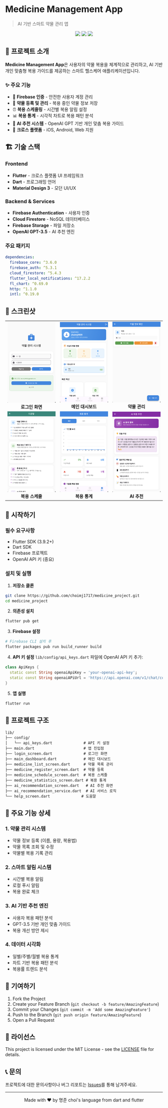 #  Medicine Management App

> AI 기반 스마트 약물 관리 앱

<div align="center">
  <img src="https://img.shields.io/badge/Flutter-02569B?style=for-the-badge&logo=flutter&logoColor=white" />
  <img src="https://img.shields.io/badge/Firebase-FFCA28?style=for-the-badge&logo=firebase&logoColor=black" />
  <img src="https://img.shields.io/badge/OpenAI-412991?style=for-the-badge&logo=openai&logoColor=white" />
</div>

## 📱 프로젝트 소개

**Medicine Management App**은 사용자의 약물 복용을 체계적으로 관리하고, AI 기반 개인 맞춤형 복용 가이드를 제공하는 스마트 헬스케어 애플리케이션입니다.

### ✨ 주요 기능

- 🔐 **Firebase 인증** - 안전한 사용자 계정 관리
- 💊 **약물 등록 및 관리** - 복용 중인 약물 정보 저장
- ⏰ **복용 스케줄링** - 시간별 복용 알림 설정
- 📊 **복용 통계** - 시각적 차트로 복용 패턴 분석
- 🤖 **AI 추천 시스템** - OpenAI GPT 기반 개인 맞춤 복용 가이드
- 📱 **크로스 플랫폼** - iOS, Android, Web 지원

## 🏗️ 기술 스택

### Frontend
- **Flutter** - 크로스 플랫폼 UI 프레임워크
- **Dart** - 프로그래밍 언어
- **Material Design 3** - 모던 UI/UX

### Backend & Services
- **Firebase Authentication** - 사용자 인증
- **Cloud Firestore** - NoSQL 데이터베이스
- **Firebase Storage** - 파일 저장소
- **OpenAI GPT-3.5** - AI 추천 엔진

### 주요 패키지
```yaml
dependencies:
  firebase_core: ^3.6.0
  firebase_auth: ^5.3.1
  cloud_firestore: ^5.4.3
  flutter_local_notifications: ^17.2.2
  fl_chart: ^0.69.0
  http: ^1.1.0
  intl: ^0.19.0
```

## 📸 스크린샷

<div align="center">
  <table>
    <tr>
      <td align="center">
        <img src="github_img/login.png" width="200" alt="로그인 화면"/>
        <br/><b>로그인 화면</b>
      </td>
      <td align="center">
        <img src="github_img/main.png" width="200" alt="대시보드"/>
        <br/><b>메인 대시보드</b>
      </td>
      <td align="center">
        <img src="github_img/info.png" width="200" alt="약물 목록"/>
        <br/><b>약물 관리</b>
      </td>
    </tr>
    <tr>
      <td align="center">
        <img src="github_img/why.png" width="200" alt="복용 스케줄"/>
        <br/><b>복용 스케줄</b>
      </td>
      <td align="center">
        <img src="github_img/tog.png" width="200" alt="통계"/>
        <br/><b>복용 통계</b>
      </td>
      <td align="center">
        <img src="github_img/ai.png" width="200" alt="AI 추천"/>
        <br/><b>AI 추천</b>
      </td>
    </tr>
  </table>
</div>

## 🚀 시작하기

### 필수 요구사항
- Flutter SDK (3.9.2+)
- Dart SDK
- Firebase 프로젝트
- OpenAI API 키 (중요)

### 설치 및 실행

1. **저장소 클론**
```bash
git clone https://github.com/choimj1717/medicine_project.git
cd medicine_project
```

2. **의존성 설치**
```bash
flutter pub get
```

3. **Firebase 설정**
```bash
# Firebase CLI 설치 후
flutter packages pub run build_runner build
```

4. **API 키 설정**
`lib/config/api_keys.dart` 파일에 OpenAI API 키 추가:
```dart
class ApiKeys {
  static const String openaiApiKey = 'your-openai-api-key';
  static const String openaiAPiUrl = 'https://api.openai.com/v1/chat/completions';
}
```

5. **앱 실행**
```bash
flutter run
```

## 📁 프로젝트 구조

```
lib/
├── config/
│   └── api_keys.dart              # API 키 설정
├── main.dart                      # 앱 진입점
├── login_screen.dart              # 로그인 화면
├── main_dashboard.dart            # 메인 대시보드
├── medicine_list_screen.dart      # 약물 목록 관리
├── medicine_register_screen.dart  # 약물 등록
├── medicine_schedule_screen.dart  # 복용 스케줄
├── medicine_statistics_screen.dart # 복용 통계
├── ai_recommendation_screen.dart   # AI 추천 화면
├── ai_recommendation_service.dart  # AI 서비스 로직
└── help_screen.dart              # 도움말
```

## 🔧 주요 기능 상세

### 1. 약물 관리 시스템
- 약물 정보 등록 (이름, 용량, 복용법)
- 약물 목록 조회 및 수정
- 약물별 복용 기록 관리

### 2. 스마트 알림 시스템
- 시간별 복용 알림
- 로컬 푸시 알림
- 복용 완료 체크

### 3. AI 기반 추천 엔진
- 사용자 복용 패턴 분석
- GPT-3.5 기반 개인 맞춤 가이드
- 복용 개선 방안 제시

### 4. 데이터 시각화
- 일별/주별/월별 복용 통계
- 차트 기반 복용 패턴 분석
- 복용률 트렌드 분석

## 🤝 기여하기

1. Fork the Project
2. Create your Feature Branch (`git checkout -b feature/AmazingFeature`)
3. Commit your Changes (`git commit -m 'Add some AmazingFeature'`)
4. Push to the Branch (`git push origin feature/AmazingFeature`)
5. Open a Pull Request

## 📄 라이선스

This project is licensed under the MIT License - see the [LICENSE](LICENSE) file for details.

## 📞 문의

프로젝트에 대한 문의사항이나 버그 리포트는 [Issues](https://github.com/your-username/medicine_project/issues)를 통해 남겨주세요.

---

<div align="center">
  Made with ❤️ by 명준 choi's
  language from dart and flutter
</div>
